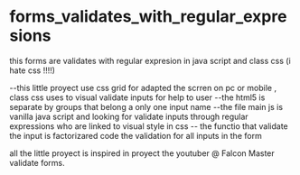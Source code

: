 # forms_validates_with_regular_expresions
this forms are validates with regular expresion in java script and class css (i hate css !!!!)

--this little proyect use css grid for adapted the scrren on pc or mobile , class css uses to visual validate inputs for help to user
--the html5 is separate by groups that belong a only one input name 
--the file main js is vanilla java script and looking for validate inputs through regular expressions who are linked to visual style in css
-- the functio that validate the input is factorizared code the validation for all inputs in the form

all the little proyect is inspired in proyect the youtuber  @ Falcon Master validate forms.
